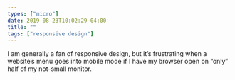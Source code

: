 ```yaml
---
types: ["micro"]
date: 2019-08-23T10:02:29-04:00
title: ""
tags: ["responsive design"]
---
```

I am generally a fan of responsive design, but it’s frustrating when a website’s menu goes into mobile mode if I have my browser open on “only” half of my not-small monitor.
